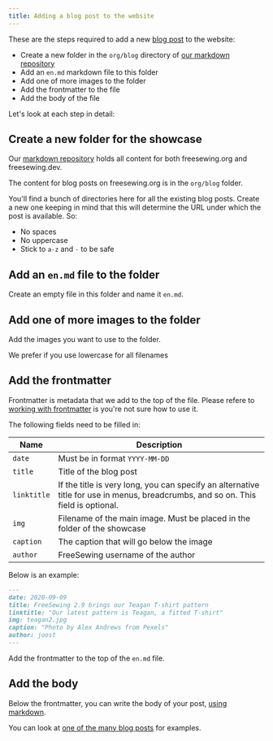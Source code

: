```yaml
---
title: Adding a blog post to the website
---
```


These are the steps required to add a new [blog post](https://freesewing.org/showcase/) to the website:

 - Create a new folder in the `org/blog` directory of [our markdown repository](https://github.com/freesewing/markdown/) 
 - Add an `en.md` markdown file to this folder
 - Add one of more images to the folder
 - Add the frontmatter to the file
 - Add the body of the file

Let's look at each step in detail:

## Create a new folder for the showcase

Our [markdown repository](https://github.com/freesewing/markdown/) holds all content
for both freesewing.org and freesewing.dev.

The content for blog posts on freesewing.org is in the `org/blog` folder.

You'll find a bunch of directories here for all the existing blog posts. 
Create a new one keeping in mind that this will determine the URL under which the post
is available. So:

 - No spaces
 - No uppercase
 - Stick to `a-z` and `-` to be safe

## Add an `en.md` file to the folder

Create an empty file in this folder and name it `en.md`.

## Add one of more images to the folder

Add the images you want to use to the folder.

<Note>We prefer if you use lowercase for all filenames</Note>

## Add the frontmatter

Frontmatter is metadata that we add to the top of the file. 
Please refere to [working with frontmatter](/editors/frontmatter) is you're not sure how to use it.

The following fields need to be filled in:

| Name | Description |
| ---- | ----------- |
| `date` | Must be in format `YYYY-MM-DD`  |
| `title` | Title of the blog post |
| `linktitle` | If the title is very long, you can specify an alternative title for use in menus, breadcrumbs, and so on. This field is optional. |
| `img` | Filename of the main image. Must be placed in the folder of the showcase |
| `caption` | The caption that will go below the image |
| `author` | FreeSewing username of the author |

Below is an example:

```md
---
date: 2020-09-09
title: FreeSewing 2.9 brings our Teagan T-shirt pattern
linktitle: "Our latest pattern is Teagan, a fitted T-shirt"
img: teagan2.jpg
caption: "Photo by Alex Andrews from Pexels"
author: joost
---
```

Add the frontmatter to the top of the `en.md` file.

## Add the body

Below the frontmatter, you can write the body of your post, [using markdown](/guides/markdown/).


<Tip>

You can look at [one of the many blog posts](https://github.com/freesewing/markdown/tree/develop/org/blog) for examples.

</Tip>
